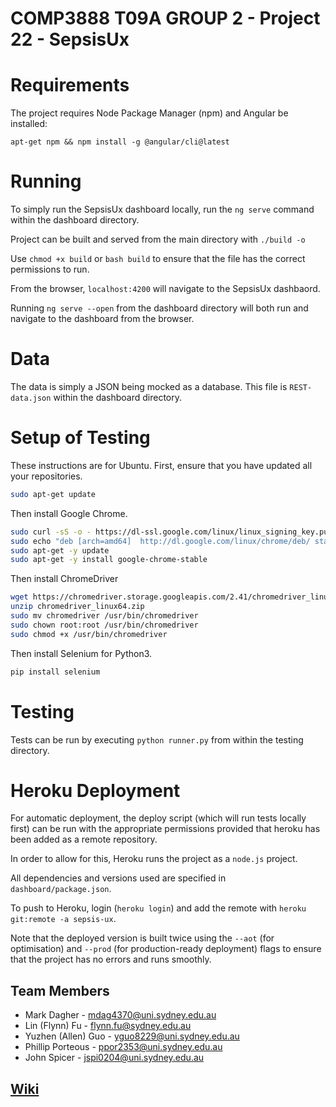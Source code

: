 # COMP3888 T09A GROUP 2 - Project 22 - SepsisUx

# Requirements
The project requires Node Package Manager (npm) and Angular be installed:

`apt-get npm && npm install -g @angular/cli@latest`



# Running
To simply run the SepsisUx dashboard locally, run the `ng serve` command within the dashboard directory.

Project can be built and served from the main directory with ```./build -o```

Use ```chmod +x build``` or ```bash build``` to ensure that the file has the correct permissions to run.

From the browser, `localhost:4200` will navigate to the SepsisUx dashbaord. 

Running `ng serve --open` from the dashboard directory will both run and navigate to the dashboard from the browser.

# Data
The data is simply a JSON being mocked as a database. This file is `REST-data.json` within the dashboard directory.

# Setup of Testing
These instructions are for Ubuntu.
First, ensure that you have updated all your repositories.

```bash
sudo apt-get update
```

Then install Google Chrome.

```bash
sudo curl -sS -o - https://dl-ssl.google.com/linux/linux_signing_key.pub | apt-key add
sudo echo "deb [arch=amd64]  http://dl.google.com/linux/chrome/deb/ stable main" >> /etc/apt/sources.list.d/google-chrome.list
sudo apt-get -y update
sudo apt-get -y install google-chrome-stable
```

Then install ChromeDriver

```bash
wget https://chromedriver.storage.googleapis.com/2.41/chromedriver_linux64.zip
unzip chromedriver_linux64.zip
sudo mv chromedriver /usr/bin/chromedriver
sudo chown root:root /usr/bin/chromedriver
sudo chmod +x /usr/bin/chromedriver
```

Then install Selenium for Python3.

```bash
pip install selenium
```

# Testing
Tests can be run by executing ```python runner.py``` from within the testing directory.

# Heroku Deployment
For automatic deployment, the deploy script (which will run tests locally first) can be run with the appropriate permissions provided that heroku has been added as a remote repository.

In order to allow for this, Heroku runs the project as a `node.js` project.

All dependencies and versions used are specified in `dashboard/package.json`.

To push to Heroku, login (```heroku login```) and add the remote with ```heroku git:remote -a sepsis-ux```.

Note that the deployed version is built twice using the `--aot` (for optimisation) and `--prod` (for production-ready deployment) flags to ensure that the project has no errors and runs smoothly.

## Team Members
- Mark Dagher - mdag4370@uni.sydney.edu.au
- Lin (Flynn) Fu - flynn.fu@sydney.edu.au
- Yuzhen (Allen) Guo - yguo8229@uni.sydney.edu.au
- Phillip Porteous - ppor2353@uni.sydney.edu.au
- John Spicer - jspi0204@uni.sydney.edu.au

## [Wiki](https://bitbucket.org/jspi0204/comp3888-t09a-group-2/wiki/Home)